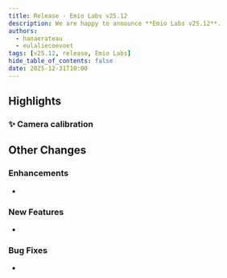 ```yaml
---
title: Release - Emio Labs v25.12
description: We are happy to announce **Emio Labs v25.12**.
authors:
  - hanaerateau
  - eulaliecoevoet
tags: [v25.12, release, Emio Labs]
hide_table_of_contents: false
date: 2025-12-31T10:00
---
```


<!--truncate--> 

## Highlights

### ✨ Camera calibration

## Other Changes

### Enhancements
- 

### New Features
- 

### Bug Fixes
- 
